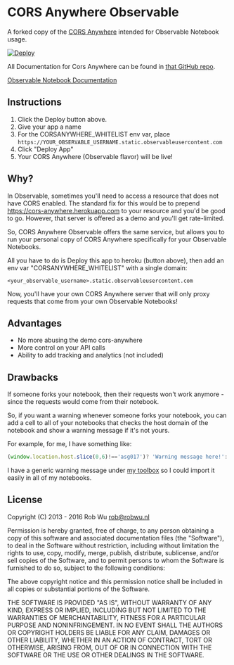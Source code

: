 # CORS Anywhere Observable
A forked copy of the [CORS Anywhere](https://github.com/Rob--W/cors-anywhere) intended for Observable Notebook usage.

[![Deploy](https://www.herokucdn.com/deploy/button.svg)](https://heroku.com/deploy)

All Documentation for Cors Anywhere can be found in [that GitHub repo](https://github.com/Rob--W/cors-anywhere). 


[Observable Notebook Documentation](https://beta.observablehq.com/d/d156a08094928fe0)

## Instructions

1. Click the Deploy button above.
2. Give your app a name 
3. For the CORSANYWHERE_WHITELIST env var, place `https://YOUR_OBSERVABLE_USERNAME.static.observableusercontent.com`
4. Click "Deploy App"
5. Your CORS Anywhere (Observable flavor) will be live!


## Why?

In Observable, sometimes you'll need to access a resource that does not have CORS enabled. The standard fix for this would be to prepend https://cors-anywhere.herokuapp.com to your resource and you'd be good to go. However, that server is offered as a demo and you'll get rate-limited. 


So, CORS Anywhere Observable offers the same service, but allows you to run your personal copy of CORS Anywhere specifically for your Observable Notebooks.

All you have to do is Deploy this app to heroku (button above), then add an env var "CORSANYWHERE_WHITELIST" with a single domain:

```
<your_observable_username>.static.observableusercontent.com
```

Now, you'll have your own CORS Anywhere server that will only proxy requests that come from your own Observable Notebooks!

## Advantages

- No more abusing the demo cors-anywhere
- More control on your API calls
- Ability to add tracking and analytics (not included)


## Drawbacks
If someone forks your notebook, then their requests won't work anymore - since the requests would come from their notebook.

So, if you want a warning whenever someone forks your notebook, you can add a cell to all of your notebooks that checks the host domain of the notebook and show a warning message if it's not yours.

For example, for me, I have something like:

``` javascript
(window.location.host.slice(0,6)!=='asg017')? 'Warning message here!': '';
```
 
 I have a generic warning message under [my toolbox](https://beta.observablehq.com/@asg017/toolbox#corsWarning) so I could import it easily in all of my notebooks.
 


## License

Copyright (C) 2013 - 2016 Rob Wu <rob@robwu.nl>

Permission is hereby granted, free of charge, to any person obtaining a copy of
this software and associated documentation files (the "Software"), to deal in
the Software without restriction, including without limitation the rights to
use, copy, modify, merge, publish, distribute, sublicense, and/or sell copies
of the Software, and to permit persons to whom the Software is furnished to do
so, subject to the following conditions:

The above copyright notice and this permission notice shall be included in all
copies or substantial portions of the Software.

THE SOFTWARE IS PROVIDED "AS IS", WITHOUT WARRANTY OF ANY KIND, EXPRESS OR
IMPLIED, INCLUDING BUT NOT LIMITED TO THE WARRANTIES OF MERCHANTABILITY,
FITNESS FOR A PARTICULAR PURPOSE AND NONINFRINGEMENT. IN NO EVENT SHALL THE
AUTHORS OR COPYRIGHT HOLDERS BE LIABLE FOR ANY CLAIM, DAMAGES OR OTHER
LIABILITY, WHETHER IN AN ACTION OF CONTRACT, TORT OR OTHERWISE, ARISING FROM,
OUT OF OR IN CONNECTION WITH THE SOFTWARE OR THE USE OR OTHER DEALINGS IN THE
SOFTWARE.
